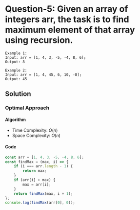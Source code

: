 # Question-5: Given an array of integers arr, the task is to find maximum element of that array using recursion.


```
Example 1:
Input: arr = [1, 4, 3, -5, -4, 8, 6];
Output: 8

Example 2:
Input: arr = [1, 4, 45, 6, 10, -8];
Output: 45
```


## Solution


### Optimal Approach


#### Algorithm


- Time Complexity: $O(n)$
- Space Complexity: $O(n)$


#### Code


```javascript
const arr = [1, 4, 3, -5, -4, 8, 6];
const findMax = (max, i) => {
    if (i === arr.length - 1) {
        return max;
    }
    if (arr[i] > max) {
        max = arr[i];
    }
    return findMax(max, i + 1);
};
console.log(findMax(arr[0], 0));
```